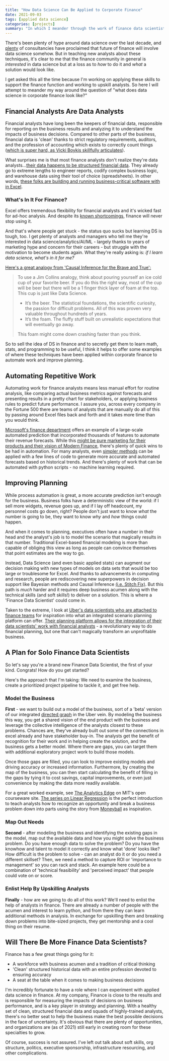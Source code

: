 ```yaml
---
title: "How Data Science Can Be Applied to Corporate Finance"
date: 2021-09-03
tags: [applied data science]
categories: [projects]
summary: "In which I meander through the work of finance data scientists and how data science can be applied to corporate finance."
---
```


There's been plenty of hype around data science over the last decade, and [plenty](https://www2.deloitte.com/ca/en/pages/finance-transformation/articles/finance-2020.html) of consultancies have proclaimed that future of finance will involve data science somehow. But in teaching new analysts about these techniques, it's clear to me that the finance community in general is *interested* in data science but at a loss as to *how* to do it and *what* a solution would look like. 

I get asked this all the time because I'm working on applying these skills to support the finance function and working to upskill analysts. So here I will attempt to meander my way around the question of "what does data science in corporate finance look like?" 

## Financial Analysts Are Data Analysts

Financial analysts have long been the keepers of financial data, responsible for reporting on the business results and analyzing it to understand the impacts of business decisions. Compared to other parts of the business, financial data is 'clean' thanks to strict regulatory requirements, auditors, and the profession of accounting which exists to correctly count things ([which is super hard, as Vicki Boykis skillfully articulates](https://vicki.substack.com/p/all-numbers-are-made-up-some-are)). 

What surprises me is that most finance analysts don't realize they're data analysts...[their data happens to be structured financial data](https://youtu.be/GbL-42kv5LI?t=151). They already go to extreme lengths to engineer reports, codify complex business logic, and warehouse data using their tool of choice (spreadsheets). In other words, [these folks are building and running business-critical software with in Excel](https://multithreaded.stitchfix.com/blog/2017/07/06/why-internal-software/).

### What's In It For Finance?

Excel offers tremendous flexibility for financial analysts and it's wicked fast for ad-hoc analysis. And despite its [known shortcomings](https://floatapp.com/blog/5-greatest-spreadsheet-errors-of-all-time/), finance will never stop using it. 

And that's where people get stuck - the status quo sucks but learning DS is tough, too. I get plenty of analysts and managers who tell me they're interested in data science/analytics/AI/ML - largely thanks to years of marketing hype and concern for their careers - but struggle with the motivation to become students again. What they're really asking is: *if I learn data science, what's in it for me?* 

[Here's a great analogy from 'Causal Inference for the Brave and True':](https://matheusfacure.github.io/python-causality-handbook/01-Introduction-To-Causality.html)

> To use a Jim Collins analogy, think about pouring yourself an ice cold cup of your favorite beer. If you do this the right way, most of the cup will be beer but there will be a 1 finger thick layer of foam at the top. This cup is just like Data Science.
>
> * It’s the beer. The statistical foundations, the scientific curiosity, the passion for difficult problems. All of this was proven very valuable throughout hundreds of years.
> * It’s the foam. The fluffy stuff built on unrealistic expectations that will eventually go away.
>
> This foam might come down crashing faster than you think. 

So to sell the idea of DS in finance and to secretly get them to learn math, stats, and programming to be useful, I think it helps to offer some examples of where these techniques have been applied within corporate finance to automate work and improve planning.

## Automating Repetitive Work

Automating work for finance analysts means less manual effort for routine analysis, like comparing actual business metrics against forecasts and presenting results in a pretty chart for stakeholders, or applying business rules to predict future performance. I assure you, across every company in the Fortune 500 there are teams of analysts that are manually do all of this by passing around Excel files back and forth and it takes more time than you would think.

[Microsoft's finance department](https://www.microsoft.com/cms/api/am/binary/RE2IIQU) offers an example of a large-scale automated prediction that incorporated thousands of features to automate their revenue forecasts. While this [might be pure marketing for their products and their vision of Modern Finance](https://www.microsoft.com/en-us/modernfinance/), there's plenty of quick wins to be had in automation. For many analysts, even [simpler methods](https://otexts.com/fpp2/expsmooth.html) can be applied with a few lines of code to generate more accurate and automated forecasts based on historical trends. And there's plenty of work that can be automated with python scripts - no machine learning required.

## Improving Planning

While process automation is great, a more accurate prediction isn't enough for the business. Business folks have a deterministic view of the world: if I sell more widgets, revenue goes up, and if I lay off headcount, my personnel costs go down, right? People don't just want to know *what* the number is going to be, they want to know *why* and *how* things could happen.

And when it comes to planning, executives often have a number in their head and the analyst's job is to model the scenario that magically results in that number. Traditional Excel-based financial modeling is more than capable of obliging this view as long as people can convince themselves that point estimates are the way to go. 

Instead, Data Science (and even basic applied stats) can augment our decision making with new types of models on data sets that would be too large or troublesome for Excel. And thanks to advancements in computing and research, people are rediscovering new superpowers in decision support like Bayesian methods and Causal Inference [(i.e. Stitch Fix)](https://multithreaded.stitchfix.com/blog/2019/12/19/good-marketing-decisions/). But this path is *much* harder and it requires deep business acumen along with the technical skills (and soft skills!) to deliver on a solution. This is where a 'Finance Data Scientist' could come in.

Taken to the extreme, I look at [Uber's data scientists who are attached to finance teams]((https://eng.uber.com/financial-planning-for-data-scientist/)) for inspiration into what an integrated scenario planning platform can offer. [Their planning platform allows for the integration of their data scientists' work with financial analysts]((https://eng.uber.com/transforming-financial-forecasting-machine-learning/)) - a revolutionary way to do financial planning, but one that can't magically transform an unprofitable business.

## A Plan for Solo Finance Data Scientists

So let's say you're a brand new Finance Data Scientist, the first of your kind. Congrats! How do you get started?

Here's the approach that I'm taking: We need to examine the business, create a prioritized project pipeline to tackle it, and get free help.

### Model the Business

**First** - we want to build out a model of the business, sort of a 'beta' version of our integrated [directed graph](https://en.wikipedia.org/wiki/Directed_graph) in the Uber vein. By modeling the business this way, you get a shared vision of the end product with the business and leverage the collective intelligence of the analysts closest to these problems. Chances are, they've already built out some of the connections in excel already and have stakeholder buy-in. The analysts get the benefit of recognition for their work and in helping create the solution, and the business gets a better model. Where there are gaps, you can target them with additional exploratory project work to build those models.

Once those gaps are filled, you can look to improve existing models and driving accuracy or increased information. Furthermore, by creating the map of the business, you can then start calculating the benefit of filling in the gaps by tying it to cost savings, capital improvements, or even just convenience by making the data more readily available.

For a great worked example, see [The Analytics Edge](https://ocw.mit.edu/courses/sloan-school-of-management/15-071-the-analytics-edge-spring-2017/) on MIT's open courseware site. [The series on Linear Regression](https://ocw.mit.edu/courses/sloan-school-of-management/15-071-the-analytics-edge-spring-2017/linear-regression/) is the perfect introduction to teach analysts how to recognize an opportunity and break a business problem down into parts using the story from [Moneyball](https://www.amazon.com/Moneyball-Art-Winning-Unfair-Game/dp/0393324818) as inspiration.

### Map Out Needs

**Second** - after modeling the business and identifying the existing gaps in the model, map out the available data and how you might solve the business problem. Do you have enough data to solve the problem? Do you have the knowhow and talent to model it correctly and know what 'done' looks like? How difficult is the problem to solve - can an analyst do it or do you need a different skillset? Then, we need a method to capture ROI or 'importance to management' so you can rack and stack. An example here could be a combination of 'technical feasibility' and 'perceived impact' that people could vote on or score.

### Enlist Help By Upskilling Analysts

**Finally** - how are we going to do all of this work? We'll need to enlist the help of analysts in finance. There are already a number of people with the acumen and interest to learn python, and from there they can learn additional methods in analysis. In exchange for upskilling them and breaking down problems into bite-sized projects, they get mentorship and a cool thing on their resume.

## Will There Be More Finance Data Scientists?

Finance has a few great things going for it:

* A workforce with business acumen and a tradition of critical thinking
* 'Clean' structured historical data with an entire profession devoted to ensuring accuracy
* A seat at the table when it comes to making business decisions

I'm incredibly fortunate to have a role where I can experiment with applied data science in finance. At my company, Finance is close to the results and is responsible for measuring the impacts of decisions on business performance, and is a key player in strategy and planning. With a healthy set of clean, structured financial data and squads of highly-trained analysts, there's no better seat to help the business make the best possible decisions in the face of uncertainty. It's obvious that there are plenty of opportunities, and organizations are (as of 2021) still early in creating room for these specialties to grow. 

Of course, success is not assured. I've left out talk about soft skills, org structure, politics, executive sponsorship, infrastructure resourcing, and other complications.